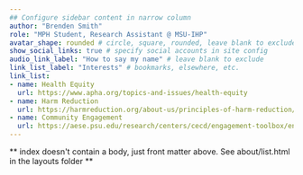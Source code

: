 ```yaml
---
## Configure sidebar content in narrow column
author: "Brenden Smith"
role: "MPH Student, Research Assistant @ MSU-IHP"
avatar_shape: rounded # circle, square, rounded, leave blank to exclude
show_social_links: true # specify social accounts in site config
audio_link_label: "How to say my name" # leave blank to exclude
link_list_label: "Interests" # bookmarks, elsewhere, etc.
link_list:
- name: Health Equity
  url: https://www.apha.org/topics-and-issues/health-equity
- name: Harm Reduction
  url: https://harmreduction.org/about-us/principles-of-harm-reduction/
- name: Community Engagement
  url: https://aese.psu.edu/research/centers/cecd/engagement-toolbox/engagement/what-is-community-engagement
---
```


** index doesn't contain a body, just front matter above.
See about/list.html in the layouts folder **